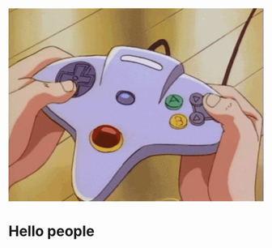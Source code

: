 <img src="https://github.com/Bartusivaci/Bartusivaci/blob/main/giphy.gif" width="1000px">

# Hello people 
